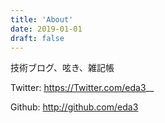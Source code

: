 ```yaml
---
title: 'About'
date: 2019-01-01
draft: false
---
```


技術ブログ、呟き、雑記帳

Twitter: https://Twitter.com/eda3__

Github: http://github.com/eda3

